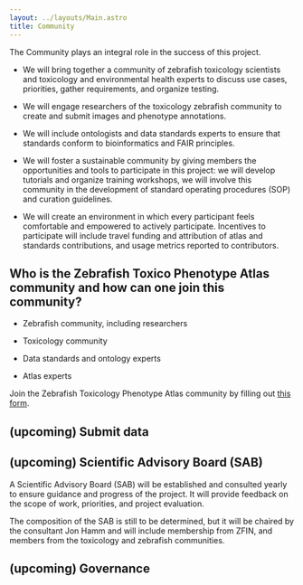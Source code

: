 ```yaml
---
layout: ../layouts/Main.astro
title: Community
---
```

<section>

The Community plays an integral role in the success of this project. 

* We will bring together a community of zebrafish toxicology scientists and toxicology and environmental health experts to discuss use cases, priorities, gather requirements, and organize testing. 

* We will engage researchers of the toxicology zebrafish community to create and submit images and phenotype annotations. 

* We will include ontologists and data standards experts to ensure that standards conform to bioinformatics and FAIR principles.

* We will foster a sustainable community by giving members the opportunities and tools to participate in this project: we will develop tutorials and organize training workshops, we will involve this community in the development of standard operating procedures (SOP) and curation guidelines. 

* We will create an environment in which every participant feels comfortable and empowered to actively participate. Incentives to participate will include travel funding and attribution of atlas and standards contributions, and usage metrics reported to contributors.
</section>


<section class="questions">

## Who is the Zebrafish Toxico Phenotype Atlas community and how can one join this community?
* Zebrafish community, including researchers 

* Toxicology community

* Data standards and ontology experts

* Atlas experts
    
Join the Zebrafish Toxicology Phenotype Atlas community by filling out [this form](http://tislab.org/ZebraPhenoAtlas-signup).

## (upcoming) Submit data

## (upcoming) Scientific Advisory Board (SAB)</h2>

A Scientific Advisory Board (SAB) will be established and consulted yearly to ensure guidance and progress of the project.  It will provide feedback on the scope of work, priorities, and project evaluation. 

The composition of the SAB is still to be determined, but it will be chaired by the consultant Jon Hamm and will include membership from ZFIN, and members from the toxicology and zebrafish communities.

## (upcoming) Governance

</section>
